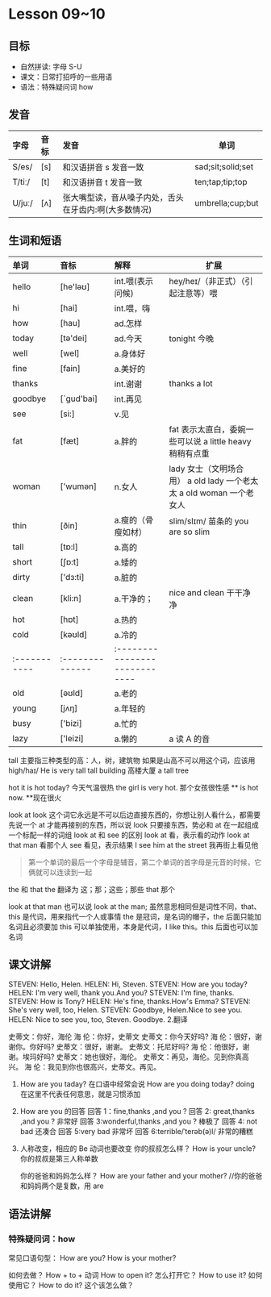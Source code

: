 # Lesson 09~10

## 目标

- 自然拼读: 字母 S-U
- 课文：日常打招呼的一些用语
- 语法：特殊疑问词 how

## 发音

| 字母   | 音标 | 发音                                                  | 单词              |
| :----- | :--- | :---------------------------------------------------- | ----------------- |
| S/es/  | [s]  | 和汉语拼音 s 发音一致                                 | sad;sit;solid;set |
| T/tiː/ | [t]  | 和汉语拼音 t 发音一致                                 | ten;tap;tip;top   |
| U/juː/ | [ʌ]  | 张大嘴型读，音从嗓子内处，舌头在牙齿内:啊(大多数情况) | umbrella;cup;but  |

## 生词和短语

| 单词         | 音标            | 解释                          | 扩展                                                                 |
| :----------- | :-------------- | :---------------------------- | -------------------------------------------------------------------- |
| hello        | \[he'ləʊ]       | int.喂(表示问候)              | hey/heɪ/（非正式）（引起注意等）喂                                   |
| hi           | \[hai]          | int.喂，嗨                    |                                                                      |
| how          | \[hau]          | ad.怎样                       |
| today        | \[tə'dei]       | ad.今天                       | tonight 今晚                                                         |
| well         | \[wel]          | a.身体好                      |
| fine         | \[fain]         | a.美好的                      |
| thanks       |                 | int.谢谢                      | thanks a lot                                                         |
| goodbye      | \[\`gud'bai]    | int.再见                      |
| see          | \[si:]          | v.见                          |
| fat          | \[fæt]          | a.胖的                        | fat 表示太直白，委婉一些可以说 a little heavy 稍稍有点重             |
| woman        | \['wumən]       | n.女人                        | lady 女士（文明场合用） a old lady 一个老太太 a old woman 一个老女人 |
| thin         | \[ðin]          | a.瘦的（骨瘦如材）            | slim/slɪm/ 苗条的 you are so slim                                    |
| tall         | \[tɒ\:l]        | a.高的                        |
| short        | \[ʃɒ\:t]        | a.矮的                        |
| dirty        | \['dз\:ti]      | a.脏的                        |
| clean        | \[kli\:n]       | a.干净的；                    | nice and clean 干干净净                                              |
| hot          | \[hɒt]          | a.热的                        |
| cold         | \[kəʊld]        | a.冷的                        |
| :----------- | :-------------- | :---------------------------- |
| old          | \[əʊld]         | a.老的                        |
| young        | \[jʌŋ]          | a.年轻的                      |
| busy         | \['bizi]        | a.忙的                        |
| lazy         | \['leizi]       | a.懒的                        | a 读 A 的音                                                          |

tall 主要指三种类型的高：人，树，建筑物
如果是山高不可以用这个词，应该用 high/haɪ/
He is very tall
tall building 高楼大厦
a tall tree

hot
it is hot today? 今天气温很热
the girl is very hot. 那个女孩很性感
** is hot now. **现在很火

look at
look 这个词它永远是不可以后边直接东西的，你想让别人看什么，都需要先说一个 at 才能再接别的东西，所以说 look 只要接东西，势必和 at 在一起组成一个标配一样的词组
look at 和 see 的区别
look at 看，表示看的动作 look at that man 看那个人
see 看见，表示结果 I see him at the street 我再街上看见他

> 第一个单词的最后一个字母是辅音，第二个单词的首字母是元音的时候，它俩就可以连读到一起

the 和 that
the 翻译为 这；那；这些；那些
that 那个

look at that man 也可以说 look at the man;
虽然意思相同但是词性不同，that、this 是代词，用来指代一个人或事情
the 是冠词，是名词的帽子，the 后面只能加名词且必须要加
this 可以单独使用，本身是代词，I like this。this 后面也可以加名词

## 课文讲解

STEVEN: Hello, Helen.
HELEN: Hi, Steven.
STEVEN: How are you today?
HELEN: I'm very well, thank you.And you?
STEVEN: I'm fine, thanks.
STEVEN: How is Tony?
HELEN: He's fine, thanks.How's Emma?
STEVEN: She's very well, too, Helen.
STEVEN: Goodbye, Helen.Nice to see you.
HELEN: Nice to see you, too, Steven.
Goodbye. 2.翻译

史蒂文：你好，海伦
海 伦：你好，史蒂文
史蒂文：你今天好吗?
海 伦：很好，谢谢你。你好吗?
史蒂文：很好，谢谢。
史蒂文：托尼好吗?
海 伦：他很好，谢谢。埃玛好吗?
史蒂文：她也很好，海伦。
史蒂文：再见，海伦。见到你真高兴。
海 伦：我见到你也很高兴，史蒂文。再见。

1. How are you taday?
   在口语中经常会说 How are you doing today? doing 在这里不代表任何意思，就是习惯添加
2. How are you 的回答
   回答 1：fine,thanks ,and you ?
   回答 2: great,thanks ,and you ? 非常好
   回答 3:wonderful,thanks ,and you ? 棒极了
   回答 4: not bad 还凑合
   回答 5:very bad 非常坏
   回答 6:terrible/ˈterəb(ə)l/ 非常的糟糕
3. 人称改变，相应的 Be 动词也要改变
   你的叔叔怎么样？
   How is your uncle? 你的叔叔是第三人称单数

   你的爸爸和妈妈怎么样？
   How are your father and your mother? //你的爸爸和妈妈两个是复数，用 are

## 语法讲解

### 特殊疑问词：how

常见口语句型：
How are you?
How is your mother?

如何去做？ How + to + 动词
How to open it? 怎么打开它？
How to use it? 如何使用它？
How to do it? 这个该怎么做？
